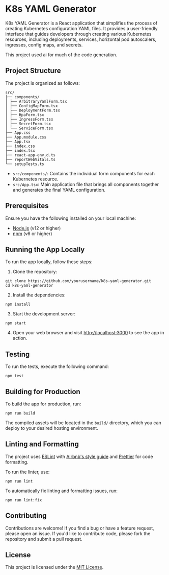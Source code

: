 # K8s YAML Generator

K8s YAML Generator is a React application that simplifies the process of creating Kubernetes configuration YAML files. It provides a user-friendly interface that guides developers through creating various Kubernetes resources, including deployments, services, horizontal pod autoscalers, ingresses, config maps, and secrets.

This project used ai for much of the code generation.

## Project Structure

The project is organized as follows:
```
src/
├── components/
│ ├── ArbitraryYamlForm.tsx
│ ├── ConfigMapForm.tsx
│ ├── DeploymentForm.tsx
│ ├── HpaForm.tsx
│ ├── IngressForm.tsx
│ ├── SecretForm.tsx
│ └── ServiceForm.tsx
├── App.css
├── App.module.css
├── App.tsx
├── index.css
├── index.tsx
├── react-app-env.d.ts
├── reportWebVitals.ts
└── setupTests.ts
```

- `src/components/`: Contains the individual form components for each Kubernetes resource.
- `src/App.tsx`: Main application file that brings all components together and generates the final YAML configuration.

## Prerequisites

Ensure you have the following installed on your local machine:

- [Node.js](https://nodejs.org/) (v12 or higher)
- [npm](https://www.npmjs.com/) (v6 or higher)

## Running the App Locally

To run the app locally, follow these steps:

1. Clone the repository:

```
git clone https://github.com/yourusername/k8s-yaml-generator.git
cd k8s-yaml-generator
```

2. Install the dependencies:

```
npm install
```

3. Start the development server:

```
npm start
```

4. Open your web browser and visit [http://localhost:3000](http://localhost:3000) to see the app in action.

## Testing

To run the tests, execute the following command:

```
npm test
```

## Building for Production

To build the app for production, run:

```
npm run build
```

The compiled assets will be located in the `build/` directory, which you can deploy to your desired hosting environment.

## Linting and Formatting

The project uses [ESLint](https://eslint.org/) with [Airbnb's style guide](https://github.com/airbnb/javascript) and [Prettier](https://prettier.io/) for code formatting.

To run the linter, use:

```
npm run lint
```

To automatically fix linting and formatting issues, run:

```
npm run lint:fix
```


## Contributing

Contributions are welcome! If you find a bug or have a feature request, please open an issue. If you'd like to contribute code, please fork the repository and submit a pull request.

## License

This project is licensed under the [MIT License](LICENSE).
